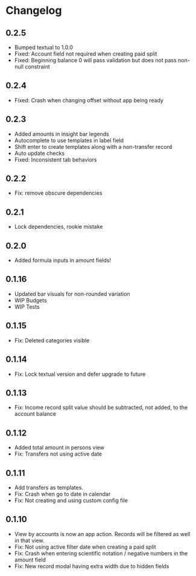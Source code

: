 # Changelog

## 0.2.5

- Bumped textual to 1.0.0
- Fixed: Account field not required when creating paid split
- Fixed: Beginning balance 0 will pass validation but does not pass non-null constraint

## 0.2.4

- Fixed: Crash when changing offset without app being ready

## 0.2.3

- Added amounts in insight bar legends
- Autocomplete to use templates in label field
- Shift enter to create templates along with a non-transfer record
- Auto update checks
- Fixed: Inconsistent tab behaviors

## 0.2.2

- Fix: remove obscure dependencies

## 0.2.1

- Lock dependencies, rookie mistake

## 0.2.0

- Added formula inputs in amount fields!

## 0.1.16

- Updated bar visuals for non-rounded variation
- WIP Budgets
- WIP Tests

## 0.1.15

- Fix: Deleted categories visible

## 0.1.14

- Fix: Lock textual version and defer upgrade to future

## 0.1.13

- Fix: Income record split value should be subtracted, not added, to the account balance

## 0.1.12

- Added total amount in persons view
- Fix: Transfers not using active date

## 0.1.11

- Add transfers as templates.
- Fix: Crash when go to date in calendar
- Fix: Not creating and using custom config file

## 0.1.10

- View by accounts is now an app action. Records will be filtered as well in that view.
- Fix: Not using active filter date when creating a paid split
- Fix: Crash when entering scientific notation / negative numbers in the amount field
- Fix: New record modal having extra width due to hidden fields
